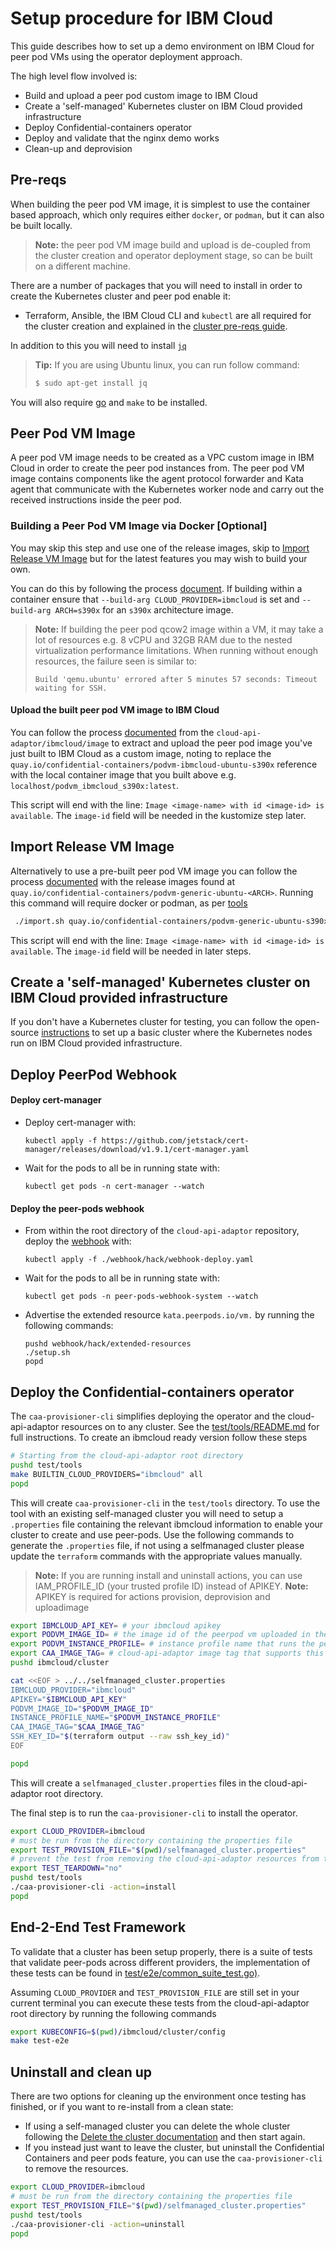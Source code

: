 # Setup procedure for IBM Cloud

This guide describes how to set up a demo environment on IBM Cloud for peer pod VMs using the operator deployment approach.

The high level flow involved is:

- Build and upload a peer pod custom image to IBM Cloud
- Create a 'self-managed' Kubernetes cluster on IBM Cloud provided infrastructure
- Deploy Confidential-containers operator
- Deploy and validate that the nginx demo works
- Clean-up and deprovision

## Pre-reqs

When building the peer pod VM image, it is simplest to use the container based approach, which only requires either
`docker`, or `podman`, but it can also be built locally.

> **Note:** the peer pod VM image build and upload is de-coupled from the cluster creation and operator deployment stage,
so can be built on a different machine.

There are a number of packages that you will need to install in order to create the Kubernetes cluster and peer pod enable it:
- Terraform, Ansible, the IBM Cloud CLI and `kubectl` are all required for the cluster creation and explained in
the [cluster pre-reqs guide](./cluster/README.md#prerequisites).

In addition to this you will need to install [`jq`](https://stedolan.github.io/jq/download/)
> **Tip:** If you are using Ubuntu linux, you can run follow command:
> ```bash
> $ sudo apt-get install jq
> ```

You will also require [go](https://go.dev/doc/install) and `make` to be installed.

## Peer Pod VM Image

A peer pod VM image needs to be created as a VPC custom image in IBM Cloud in order to create the peer pod instances
from. The peer pod VM image contains components like the agent protocol forwarder and Kata agent that communicate with
the Kubernetes worker node and carry out the received instructions inside the peer pod.

### Building a Peer Pod VM Image via Docker [Optional]

You may skip this step and use one of the release images, skip to [Import Release VM Image](#import-release-vm-image) but for the latest features you may wish to build your own.

You can do this by following the process [document](../podvm/README.md). If building within a container ensure that `--build-arg CLOUD_PROVIDER=ibmcloud` is set and `--build-arg ARCH=s390x` for an `s390x` architecture image.

> **Note:** If building the peer pod qcow2 image within a VM, it may take a lot of resources e.g. 8 vCPU and
32GB RAM due to the nested virtualization performance limitations. When running without enough resources, the failure
seen is similar to:
> ```
> Build 'qemu.ubuntu' errored after 5 minutes 57 seconds: Timeout waiting for SSH.
> ```

#### Upload the built peer pod VM image to IBM Cloud

You can follow the process [documented](./IMPORT_PODVM_TO_VPC.md) from the `cloud-api-adaptor/ibmcloud/image` to extract and upload
the peer pod image you've just built to IBM Cloud as a custom image, noting to replace the
`quay.io/confidential-containers/podvm-ibmcloud-ubuntu-s390x` reference with the local container image that you built
above e.g. `localhost/podvm_ibmcloud_s390x:latest`.

This script will end with the line: `Image <image-name> with id <image-id> is available`. The `image-id` field will be
needed in the kustomize step later.

## Import Release VM Image

Alternatively to use a pre-built peer pod VM image you can follow the process [documented](./IMPORT_PODVM_TO_VPC.md) with the release images found at `quay.io/confidential-containers/podvm-generic-ubuntu-<ARCH>`. Running this command will require docker or podman, as per [tools](./IMPORT_PODVM_TO_VPC.md#tools)

```bash
 ./import.sh quay.io/confidential-containers/podvm-generic-ubuntu-s390x eu-gb --bucket example-bucket --instance example-cos-instance
```

This script will end with the line: `Image <image-name> with id <image-id> is available`. The `image-id` field will be
needed in later steps.


## Create a 'self-managed' Kubernetes cluster on IBM Cloud provided infrastructure
If you don't have a Kubernetes cluster for testing, you can follow the open-source 
[instructions](./cluster)
 to set up a basic cluster where the Kubernetes nodes run on IBM Cloud provided infrastructure.

## Deploy PeerPod Webhook

#### Deploy cert-manager
- Deploy cert-manager with:
  ```
  kubectl apply -f https://github.com/jetstack/cert-manager/releases/download/v1.9.1/cert-manager.yaml
  ```
- Wait for the pods to all be in running state with:
  ```
  kubectl get pods -n cert-manager --watch
  ```

#### Deploy the peer-pods webhook
- From within the root directory of the `cloud-api-adaptor` repository, deploy the [webhook](../webhook) with:
  ```
  kubectl apply -f ./webhook/hack/webhook-deploy.yaml
  ```
- Wait for the pods to all be in running state with:
  ```
  kubectl get pods -n peer-pods-webhook-system --watch
  ```

- Advertise the extended resource `kata.peerpods.io/vm.` by running the following commands:
  ```
  pushd webhook/hack/extended-resources
  ./setup.sh
  popd
  ```

## Deploy the Confidential-containers operator
The `caa-provisioner-cli` simplifies deploying the operator and the cloud-api-adaptor resources on to any cluster. See the [test/tools/README.md](../test/tools/README.md) for full instructions. To create an ibmcloud ready version follow these steps

```bash
# Starting from the cloud-api-adaptor root directory
pushd test/tools
make BUILTIN_CLOUD_PROVIDERS="ibmcloud" all
popd
```

This will create `caa-provisioner-cli` in the `test/tools` directory. To use the tool with an existing self-managed cluster you will need to setup a `.properties` file containing the relevant ibmcloud information to enable your cluster to create and use peer-pods. Use the following commands to generate the `.properties` file, if not using a selfmanaged cluster please update the `terraform` commands with the appropriate values manually.
> **Note:** If you are running install and uninstall actions, you can use IAM_PROFILE_ID (your trusted profile ID) instead of APIKEY. 
> **Note:** APIKEY is required for actions provision, deprovision and uploadimage
```bash
export IBMCLOUD_API_KEY= # your ibmcloud apikey
export PODVM_IMAGE_ID= # the image id of the peerpod vm uploaded in the previous step
export PODVM_INSTANCE_PROFILE= # instance profile name that runs the peerpod (bx2-2x8 or bz2-2x8 for example)
export CAA_IMAGE_TAG= # cloud-api-adaptor image tag that supports this arch, see quay.io/confidential-containers/cloud-api-adaptor
pushd ibmcloud/cluster

cat <<EOF > ../../selfmanaged_cluster.properties
IBMCLOUD_PROVIDER="ibmcloud"
APIKEY="$IBMCLOUD_API_KEY"
PODVM_IMAGE_ID="$PODVM_IMAGE_ID"
INSTANCE_PROFILE_NAME="$PODVM_INSTANCE_PROFILE"
CAA_IMAGE_TAG="$CAA_IMAGE_TAG"
SSH_KEY_ID="$(terraform output --raw ssh_key_id)"
EOF

popd
```

This will create a `selfmanaged_cluster.properties` files in the cloud-api-adaptor root directory.

The final step is to run the `caa-provisioner-cli` to install the operator.

```bash
export CLOUD_PROVIDER=ibmcloud
# must be run from the directory containing the properties file
export TEST_PROVISION_FILE="$(pwd)/selfmanaged_cluster.properties"
# prevent the test from removing the cloud-api-adaptor resources from the cluster
export TEST_TEARDOWN="no"
pushd test/tools
./caa-provisioner-cli -action=install
popd
```

## End-2-End Test Framework

To validate that a cluster has been setup properly, there is a suite of tests that validate peer-pods across different providers,
the implementation of these tests can be found in [test/e2e/common_suite_test.go)](../test/e2e/common_suite_test.go).

Assuming `CLOUD_PROVIDER` and `TEST_PROVISION_FILE` are still set in your current terminal you can execute these tests
from the cloud-api-adaptor root directory by running the following commands

```bash
export KUBECONFIG=$(pwd)/ibmcloud/cluster/config
make test-e2e
```


## Uninstall and clean up

There are two options for cleaning up the environment once testing has finished, or if you want to re-install from a
clean state:
- If using a self-managed cluster you can delete the whole cluster following the
[Delete the cluster documentation](./cluster#delete-the-cluster) and then start again.
- If you instead just want to leave the cluster, but uninstall the Confidential Containers and peer pods
feature, you can use the `caa-provisioner-cli` to remove the resources.

```bash
export CLOUD_PROVIDER=ibmcloud
# must be run from the directory containing the properties file
export TEST_PROVISION_FILE="$(pwd)/selfmanaged_cluster.properties"
pushd test/tools
./caa-provisioner-cli -action=uninstall
popd
```
